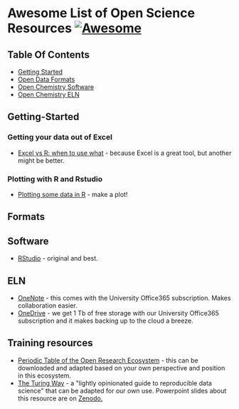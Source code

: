 # Awesome List of Open Science Resources [![Awesome](https://cdn.rawgit.com/sindresorhus/awesome/d7305f38d29fed78fa85652e3a63e154dd8e8829/media/badge.svg)](https://github.com/sindresorhus/awesome)

## Table Of Contents

- [Getting Started](https://github.com/chemistrydatachampions/awesome-chemistry-info#Getting-Started)
- [Open Data Formats](https://github.com/chemistrydatachampions/awesome-chemistry-info#Formats)
- [Open Chemistry Software](https://github.com/chemistrydatachampions/awesome-chemistry-info#Software)
- [Open Chemistry ELN](https://github.com/chemistrydatachampions/awesome-chemistry-info#ELN)

## Getting-Started
### Getting your data out of Excel
- [Excel vs R: when to use what](https://www.rforexcelusers.com/excel-vs-r-when-to-use-what/) - because Excel is a great tool, but another might be better.
### Plotting with R and Rstudio
- [Plotting some data in R](http://web.cs.ucla.edu/~gulzar/rstudio/basic-tutorial.html) - make a plot!


## Formats

## Software
- [RStudio](https://www.rstudio.com/products/rstudio/download/) - original and best.

## ELN
- [OneNote](https://products.office.com/en-gb/onenote/digital-note-taking-app?rtc=1) - this comes with the University Office365 subscription.  Makes collaboration easier.
- [OneDrive](https://onedrive.live.com/about/en-gb/) - we get 1 Tb of free storage with our University Office365 subscription and it makes backing up to the cloud a breeze.

## Training resources
- [Periodic Table of the Open Research Ecosystem](http://doi.org/10.5281/zenodo.3263989) - this can be downloaded and adapted based on your own perspective and position in this ecosystem.
- [The Turing Way](https://the-turing-way.netlify.com/introduction/introduction) - a "lightly opinionated guide to reproducible data science" that can be adapted for our own use. Powerpoint slides about this resource are on [Zenodo.](http://doi.org/10.5281/zenodo.3292461)
